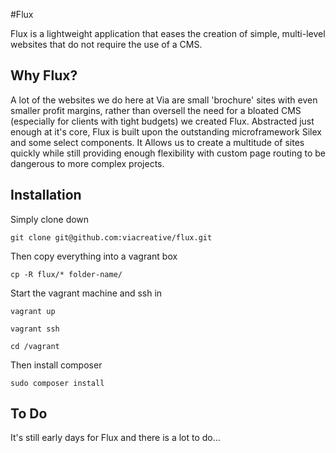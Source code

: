 #Flux

Flux is a lightweight application that eases the creation of simple, multi-level websites that do not require the use of a CMS.

## Why Flux?

A lot of the websites we do here at Via are small 'brochure' sites with even smaller profit margins, rather than oversell the need for a bloated CMS (especially for clients with tight budgets) we created Flux. Abstracted just enough at it's core, Flux is built upon the outstanding microframework Silex and some select components. It Allows us to create a multitude of sites quickly while still providing enough flexibility with custom page routing to be dangerous to more complex projects.

## Installation

Simply clone down
```shell
git clone git@github.com:viacreative/flux.git
```

Then copy everything into a vagrant box
```shell
cp -R flux/* folder-name/
```

Start the vagrant machine and ssh in
```shell
vagrant up
```
```shell
vagrant ssh
```
```shell
cd /vagrant
```

Then install composer
```shell
sudo composer install
```

## To Do

It's still early days for Flux and there is a lot to do... 